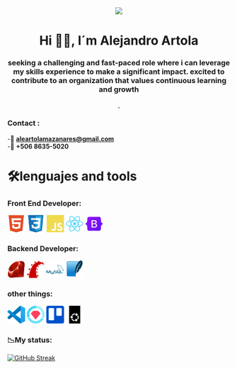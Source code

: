 <div id="header" align="center">
    <img src="https://media.giphy.com/media/26tn33aiTi1jkl6H6/giphy.gif" width="200px">
    <h1 align="center">Hi 🖐🏻, I´m Alejandro Artola</h1>
    <h3 align="center">seeking a challenging and fast-paced role where i can leverage my 
        skills experience to make a significant impact. excited to contribute to an 
        organization that values continuous learning and growth</h3>
</div>

<div id="badges" align="center">
    <a href="https://www.linkedin.com/in/alejandro-artola-99507528b/" target="_blank">
        <img src="https://img.shields.io/badge/linkedin-Alejandro-0A66C2?style=for-the-badge&logo=linkedin" alt="">
    </a>
    <a href="https://app.netlify.com/teams/aleartolamazanares/overview" target="_blank">
        <img src="https://img.shields.io/badge/netlify-Alejandro-00C7B7?style=for-the-badge&logo=netlify" alt="">
    </a>
</div>

### Contact :

-📩 **aleartolamazanares@gmail.com**
<br/>
-📱 **+506 8635-5020**


<div id="left" >
    <h1>🛠️lenguajes and tools</h1>
    <h3>Front End Developer:</h3>
   <img src="https://github.com/devicons/devicon/blob/master/icons/html5/html5-plain.svg" alt="html5" width="40px" height="40px">
   <img src="https://github.com/devicons/devicon/blob/master/icons/css3/css3-original.svg" alt="Css3" width="40px" height="40px">
   <img src="https://github.com/devicons/devicon/blob/master/icons/javascript/javascript-plain.svg" alt="javascript" width="40px" height="40px">
   <img src="https://github.com/devicons/devicon/blob/master/icons/react/react-original.svg" alt="React" width="40px" height="40px">
   <img src="https://github.com/devicons/devicon/blob/master/icons/bootstrap/bootstrap-original.svg" alt="bootstrap" width="40px" height="40px">
   <br>
    <h3>Backend Developer:</h3>
    <img src="https://github.com/devicons/devicon/blob/master/icons/ruby/ruby-original.svg" alt="Ruby" width="40px" height="40px">
    <img src="https://github.com/devicons/devicon/blob/master/icons/rails/rails-plain.svg" alt="Rails" width="40px" height="40px">
    <img src="https://github.com/devicons/devicon/blob/master/icons/mysql/mysql-plain-wordmark.svg" alt="Mysql" width="40px" height="40px">
    <img src="https://github.com/devicons/devicon/blob/master/icons/sqlite/sqlite-original.svg" alt="Sqlite" width="40px" height="40px">
    <h3>other things:</h3>
    <img src="https://github.com/devicons/devicon/blob/master/icons/vscode/vscode-original.svg" alt="VS" width="40px" height="40px">
    <img src="https://github.com/devicons/devicon/blob/master/icons/rspec/rspec-original.svg" alt="rspec" width="40px" height="40px">
    <img src="https://github.com/devicons/devicon/blob/master/icons/trello/trello-plain.svg" alt="trello" width="40px" height="40px">
    <img src="https://github.com/devicons/devicon/blob/master/icons/ubuntu/ubuntu-plain.svg" alt="ubuntu" width="40px" height="40px">
</div>

### 📉My status:

[![GitHub Streak](https://streak-stats.demolab.com?user=AleArtolaManzanares&theme=cobalt2&locale=es)](https://git.io/streak-stats)







